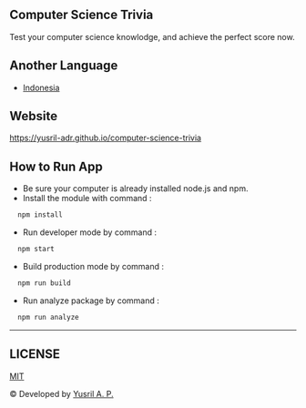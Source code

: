 ## Computer Science Trivia
Test your computer science knowlodge, and achieve the perfect score now.

## Another Language
- [Indonesia](./README_id.md)

## Website
https://yusril-adr.github.io/computer-science-trivia

## How to Run App
- Be sure your computer is already installed node.js and npm.
- Install the module with command : 
```bash 
  npm install
```
- Run developer mode by command :
```bash 
  npm start
```
- Build production mode by command :
```bash 
  npm run build
```
- Run analyze package by command :
```bash 
  npm run analyze
```

---
## LICENSE
[MIT](LICENSE.md)

© Developed by [Yusril A. P.](https://github.com/yusril-adr)